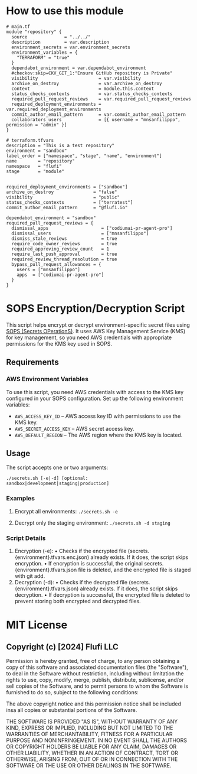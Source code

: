 <!-- BEGIN_TF_DOCS -->
# How to use this module
```hcl
# main.tf
module "repository" {
  source              = "../../"
  description         = var.description
  environment_secrets = var.environment_secrets
  environment_variables = {
    "TERRAFORM" = "true"
  }
  dependabot_environment = var.dependabot_environment
  #checkov:skip=CKV_GIT_1:"Ensure GitHub repository is Private"
  visibility                       = var.visibility
  archive_on_destroy               = var.archive_on_destroy
  context                          = module.this.context
  status_checks_contexts           = var.status_checks_contexts
  required_pull_request_reviews    = var.required_pull_request_reviews
  required_deployment_environments = var.required_deployment_environments
  commit_author_email_pattern      = var.commit_author_email_pattern
  collaborators_users              = [{ username = "mnsanfilippo", permission = "admin" }]
}
```
```hcl
# terraform.tfvars
description = "This is a test repository"
environment = "sandbox"
label_order = ["namespace", "stage", "name", "environment"]
name        = "repository"
namespace   = "flufi"
stage       = "module"


required_deployment_environments = ["sandbox"]
archive_on_destroy               = "false"
visibility                       = "public"
status_checks_contexts           = ["terratest"]
commit_author_email_pattern      = "@flufi.io"

dependabot_environment = "sandbox"
required_pull_request_reviews = {
  dismissal_apps                    = ["codiumai-pr-agent-pro"]
  dismissal_users                   = ["mnsanfilippo"]
  dismiss_stale_reviews             = true
  require_code_owner_reviews        = true
  required_approving_review_count   = 1
  require_last_push_approval        = true
  required_review_thread_resolution = true
  bypass_pull_request_allowances = {
    users = ["mnsanfilippo"]
    apps  = ["codiumai-pr-agent-pro"]
  }
}
```
# SOPS Encryption/Decryption Script

This script helps encrypt or decrypt environment-specific secret files using [SOPS (Secrets OPerationS)](https://github.com/mozilla/sops).
It uses AWS Key Management Service (KMS) for key management, so you need AWS credentials with appropriate permissions for the KMS key used in SOPS.

## Requirements

### AWS Environment Variables

To use this script, you need AWS credentials with access to the KMS key configured in your SOPS configuration.
Set up the following environment variables:

- `AWS_ACCESS_KEY_ID` – AWS access key ID with permissions to use the KMS key.
- `AWS_SECRET_ACCESS_KEY` – AWS secret access key.
- `AWS_DEFAULT_REGION` – The AWS region where the KMS key is located.

## Usage
The script accepts one or two arguments:

```shell
./secrets.sh [-e|-d] [optional: sandbox|development|staging|production]
```

### Examples

1.	Encrypt all environments: `./secrets.sh -e`


2.	Decrypt only the staging environment: `./secrets.sh -d staging`



### Script Details

1.	Encryption (-e):
•	Checks if the encrypted file (secrets.{environment}.tfvars.enc.json) already exists. If it does, the script skips encryption.
•	If encryption is successful, the original secrets.{environment}.tfvars.json file is deleted, and the encrypted file is staged with git add.
2.	Decryption (-d):
•	Checks if the decrypted file (secrets.{environment}.tfvars.json) already exists. If it does, the script skips decryption.
•	If decryption is successful, the encrypted file is deleted to prevent storing both encrypted and decrypted files.
# MIT License

## Copyright (c) [2024] Flufi LLC

Permission is hereby granted, free of charge, to any person obtaining a copy
of this software and associated documentation files (the "Software"), to deal
in the Software without restriction, including without limitation the rights
to use, copy, modify, merge, publish, distribute, sublicense, and/or sell
copies of the Software, and to permit persons to whom the Software is
furnished to do so, subject to the following conditions:

The above copyright notice and this permission notice shall be included insa
all copies or substantial portions of the Software.

THE SOFTWARE IS PROVIDED "AS IS", WITHOUT WARRANTY OF ANY KIND, EXPRESS OR
IMPLIED, INCLUDING BUT NOT LIMITED TO THE WARRANTIES OF MERCHANTABILITY,
FITNESS FOR A PARTICULAR PURPOSE AND NONINFRINGEMENT. IN NO EVENT SHALL THE
AUTHORS OR COPYRIGHT HOLDERS BE LIABLE FOR ANY CLAIM, DAMAGES OR OTHER
LIABILITY, WHETHER IN AN ACTION OF CONTRACT, TORT OR OTHERWISE, ARISING FROM,
OUT OF OR IN CONNECTION WITH THE SOFTWARE OR THE USE OR OTHER DEALINGS IN
THE SOFTWARE.
<!-- END_TF_DOCS -->

